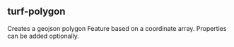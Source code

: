## turf-polygon

Creates a geojson polygon Feature based on a coordinate array. Properties can be added optionally.